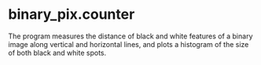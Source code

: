 # binary_pix.counter
The program measures the distance of black and white features of a binary image along vertical and horizontal lines, and plots a histogram of the size of both black and white spots.
